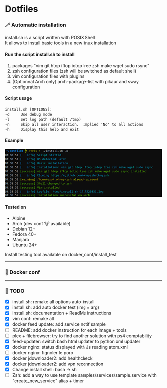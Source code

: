 # Dotfiles

### 🪄 Automatic installation

install.sh is a script written with POSIX Shell\
It allows to install basic tools in a new linux installation

#### Run the script install.sh to install
1. packages "vim git htop iftop iotop tree zsh make wget sudo rsync"
2. zsh configuration files (zsh will be switched as default shell)
3. vim configuration files with plugins
4. (Optionnal Arch only) arch-package-list with pikaur and sway configuration

#### Script usage
```
install.sh [OPTIONS]:
-d     Use debug mode
-l     Set log path (default /tmp)
-n     Skip all user interaction.  Implied 'No' to all actions
-h     Display this help and exit
```

#### Example
![script_execution_sample](sample.png)

#### Tested on
* Alpine
* Arch (dev conf 🐮 available)
* Debian 12+
* Fedora 40+
* Manjaro
* Ubuntu 24+

Install testing tool available on docker_conf/install_test

---

### 🐳 Docker conf

---

### 📝 TODO
- [x] install.sh: remake all options auto-install
- [x] install.sh: add auto docker test (img = arg)
- [x] install.sh: documentation + ReadMe instructions
- [x] vim conf: remake all
- [x] docker feed update: add service notif sample
- [ ] README: add docker instruction for each image + tools
- [ ] plex + filebrowser: try to find another solution with ps4 comptability
- [x] feed-updater: switch bash html updater to python xml updater
- [x] docker nginx: status displayed with Js reading atom.xml
- [ ] docker nginx: fignoler le poro
- [x] docker jdownloader2: add healthcheck
- [x] docker jdownloader2: add vpn reconnection
- [x] Change install shell: bash -> sh
- [ ] Zsh: add a way to use template samples/services/sample.service with "create_new_service" alias + timer
